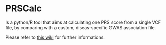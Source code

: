 # PRSCalc
Is a python/R tool that aims at calculating one PRS score from a single VCF file, by comparing with a custom, diseas-specific GWAS association file.

Please refer to [this wiki](https://github.com/wynstep/PRSCalc/wiki) for further informations.
